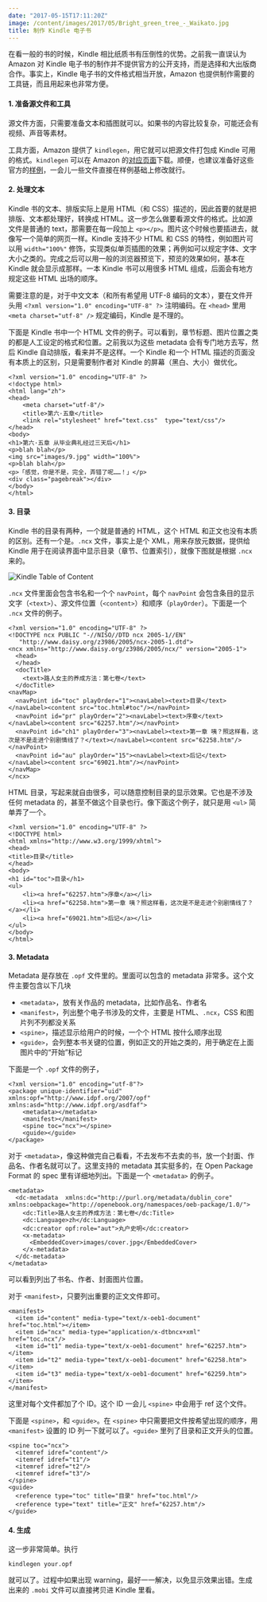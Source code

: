 ```yaml
---
date: "2017-05-15T17:11:20Z"
image: /content/images/2017/05/Bright_green_tree_-_Waikato.jpg
title: 制作 Kindle 电子书
---
```


在看一般的书的时候，Kindle 相比纸质书有压倒性的优势。之前我一直误认为 Amazon 对 Kindle 电子书的制作并不提供官方的公开支持，而是选择和大出版商合作。事实上，Kindle 电子书的文件格式相当开放，Amazon 也提供制作需要的工具链，而且用起来也非常方便。

#### 1. 准备源文件和工具

源文件方面，只需要准备文本和插图就可以。如果书的内容比较复杂，可能还会有视频、声音等素材。

工具方面，Amazon 提供了 `kindlegen`，用它就可以把源文件打包成 Kindle 可用的格式。`kindlegen` 可以在 Amazon 的[对应页面](https://www.amazon.com/gp/feature.html?docId=1000765211)下载。顺便，也建议准备好这些官方的[样例](http://www.amazon.com/gp/redirect.html/ref=amb_link_1?location=http://kindlegen.s3.amazonaws.com/samples.zip&token=321FBC360D6D2CE41E4ED829508B1F8017D89641&source=standards&pf_rd_m=ATVPDKIKX0DER&pf_rd_s=right-6&pf_rd_r=ZW6ZMPXKDNNV4GHVAHT7&pf_rd_r=ZW6ZMPXKDNNV4GHVAHT7&pf_rd_t=1401&pf_rd_p=72de5f3f-c02a-44aa-af85-3913a05078e3&pf_rd_p=72de5f3f-c02a-44aa-af85-3913a05078e3&pf_rd_i=1000765211)，一会儿一些文件直接在样例基础上修改就行。

#### 2. 处理文本

Kindle 书的文本、排版实际上是用 HTML（和 CSS）描述的，因此首要的就是把排版、文本都处理好，转换成 HTML。这一步怎么做要看源文件的格式。比如源文件是普通的 text，那需要在每一段加上 `<p></p>`。图片这个时候也要插进去，就像写一个简单的网页一样。Kindle 支持不少 HTML 和 CSS 的特性，例如图片可以用 `width="100%"` 修饰，实现类似单页插图的效果；再例如可以规定字体、文字大小之类的。完成之后可以用一般的浏览器预览下，预览的效果如何，基本在 Kindle 就会显示成那样。一本 Kindle 书可以用很多 HTML 组成，后面会有地方规定这些 HTML 出场的顺序。

需要注意的是，对于中文文本（和所有希望用 UTF-8 编码的文本），要在文件开头用 `<?xml version="1.0" encoding="UTF-8" ?>` 注明编码。在 `<head>` 里用 `<meta charset="utf-8" />` 规定编码，Kindle 是不理的。

下面是 Kindle 书中一个 HTML 文件的例子。可以看到，章节标题、图片位置之类的都是人工设定的格式和位置。之前我以为这些 metadata 会有专门地方去写，然后 Kindle 自动排版，看来并不是这样。一个 Kindle 和一个 HTML 描述的页面没有本质上的区别，只是需要制作者对 Kindle 的屏幕（黑白、大小）做优化。

```
<?xml version="1.0" encoding="UTF-8" ?>
<!doctype html>
<html lang="zh">
<head>
    <meta charset="utf-8"/>
    <title>第六·五章</title>
    <link rel="stylesheet" href="text.css"  type="text/css"/>
</head>
<body>
<h1>第六·五章 从毕业典礼经过三天后</h1>
<p>blah blah</p>
<img src="images/9.jpg" width="100%">
<p>blah blah</p>
<p>「感觉，你是不是，完全，弄错了呢……！」</p>
<div class="pagebreak"></div>
</body>
</html>
```

#### 3. 目录

Kindle 书的目录有两种，一个就是普通的 HTML，这个 HTML 和正文也没有本质的区别。还有一个是。`.ncx` 文件，事实上是个 XML，用来存放元数据，提供给 Kindle 用于在阅读界面中显示目录（章节、位置索引），就像下图就是根据 `.ncx` 来的。

![Kindle Table of Content](/content/images/2017/05/IMG_4043.JPG)

`.ncx` 文件里面会包含书名和一个个 `navPoint`，每个 `navPoint` 会包含条目的显示文字（`<text>`）、源文件位置（`<content>`）和顺序（`playOrder`）。下面是一个 `.ncx` 文件的例子。

```
<?xml version="1.0" encoding="UTF-8" ?>
<!DOCTYPE ncx PUBLIC "-//NISO//DTD ncx 2005-1//EN" 
   "http://www.daisy.org/z3986/2005/ncx-2005-1.dtd">
<ncx xmlns="http://www.daisy.org/z3986/2005/ncx/" version="2005-1">
  <head>
  </head>
  <docTitle>
    <text>路人女主的养成方法：第七卷</text>
  </docTitle>
<navMap>
  <navPoint id="toc" playOrder="1"><navLabel><text>目录</text></navLabel><content src="toc.html#toc"/></navPoint>
  <navPoint id="pr" playOrder="2"><navLabel><text>序章</text></navLabel><content src="62257.htm"/></navPoint>
  <navPoint id="ch1" playOrder="3"><navLabel><text>第一章 咦？照这样看，这次是不是走进个别剧情线了？</text></navLabel><content src="62258.htm"/></navPoint>
  <navPoint id="au" playOrder="15"><navLabel><text>后记</text></navLabel><content src="69021.htm"/></navPoint>
</navMap>
</ncx>
```

HTML 目录，写起来就自由很多，可以随意控制目录的显示效果。它也是不涉及任何 metadata 的，甚至不做这个目录也行。像下面这个例子，就只是用 `<ul>` 简单弄了一个。

```
<?xml version="1.0" encoding="UTF-8" ?>
<!DOCTYPE html>
<html xmlns="http://www.w3.org/1999/xhtml">
<head>
<title>目录</title>
</head>
<body>
<h1 id="toc">目录</h1>
<ul>
	<li><a href="62257.htm">序章</a></li>
	<li><a href="62258.htm">第一章 咦？照这样看，这次是不是走进个别剧情线了？</a></li>
	<li><a href="69021.htm">后记</a></li>
</ul>
</body>
</html>
```

#### 3. Metadata

Metadata 是存放在 `.opf` 文件里的。里面可以包含的 metadata 非常多。这个文件主要包含以下几块

* `<metadata>`，放有关作品的 metadata，比如作品名、作者名
* `<manifest>`，列出整个电子书涉及的文件，主要是 HTML、`.ncx`，CSS 和图片列不列都没关系
* `<spine>`，描述显示给用户的时候，一个个 HTML 按什么顺序出现
* `<guide>`，会列整本书关键的位置，例如正文的开始之类的，用于确定在上面图片中的“开始”标记

下面是一个 `.opf` 文件的例子，

```
<?xml version="1.0" encoding="utf-8"?>
<package unique-identifier="uid" xmlns:opf="http://www.idpf.org/2007/opf" xmlns:asd="http://www.idpf.org/asdfaf">
    <metadata></metadata>
    <manifest></manifest>
    <spine toc="ncx"></spine>
    <guide></guide>
</package>
```

对于 `<metadata>`，像这种做完自己看看，不去发布不去卖的书，放一个封面、作品名、作者名就可以了。这里支持的 metadata 其实挺多的，在 Open Package Format 的 spec 里有详细地列出。下面是一个 `<metadata>` 的例子。

```
<metadata>
  <dc-metadata  xmlns:dc="http://purl.org/metadata/dublin_core" xmlns:oebpackage="http://openebook.org/namespaces/oeb-package/1.0/">
    <dc:Title>路人女主的养成方法：第七卷</dc:Title>
    <dc:Language>zh</dc:Language>
    <dc:creator opf:role="aut">丸户史明</dc:creator>
    <x-metadata>
      <EmbeddedCover>images/cover.jpg</EmbeddedCover>
    </x-metadata>
  </dc-metadata>
</metadata>
```

可以看到列出了书名、作者、封面图片位置。

对于 `<manifest>`，只要列出重要的正文文件即可。

```
<manifest>
  <item id="content" media-type="text/x-oeb1-document" href="toc.html"></item>
  <item id="ncx" media-type="application/x-dtbncx+xml" href="toc.ncx"/>
  <item id="t1" media-type="text/x-oeb1-document" href="62257.htm"></item>
  <item id="t2" media-type="text/x-oeb1-document" href="62258.htm"></item>
  <item id="t3" media-type="text/x-oeb1-document" href="62259.htm"></item>
</manifest>
```

这里对每个文件都加了个 ID。这个 ID 一会儿 `<spine>` 中会用于 ref 这个文件。

下面是 `<spine>`，和 `<guide>`。在 `<spine>` 中只需要把文件按希望出现的顺序，用 `<manifest>` 设置的 ID 列一下就可以了。`<guide>` 里列了目录和正文开头的位置。

```
<spine toc="ncx">
  <itemref idref="content"/>
  <itemref idref="t1"/>
  <itemref idref="t2"/>
  <itemref idref="t3"/>
</spine>
<guide>
  <reference type="toc" title="目录" href="toc.html"/>
  <reference type="text" title="正文" href="62257.htm"/>
</guide>
```

#### 4. 生成

这一步非常简单。执行

```
kindlegen your.opf
```

就可以了。过程中如果出现 warning，最好一一解决，以免显示效果出错。生成出来的 `.mobi` 文件可以直接拷贝进 Kindle 里看。
